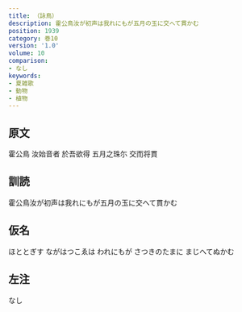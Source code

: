 ```yaml
---
title: （詠鳥）
description: 霍公鳥汝が初声は我れにもが五月の玉に交へて貫かむ
position: 1939
category: 巻10
version: '1.0'
volume: 10
comparison:
- なし
keywords:
- 夏雑歌
- 動物
- 植物
---
```


## 原文

霍公鳥 汝始音者 於吾欲得 五月之珠尓 交而将貫

## 訓読

霍公鳥汝が初声は我れにもが五月の玉に交へて貫かむ

## 仮名

ほととぎす ながはつこゑは われにもが さつきのたまに まじへてぬかむ

## 左注

なし
